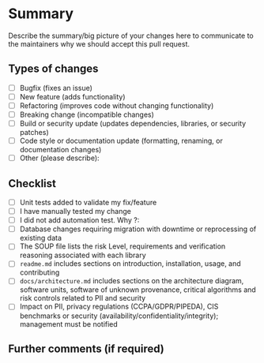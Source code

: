 # Summary

Describe the summary/big picture of your changes here to communicate to the maintainers why we should accept this pull request.

## Types of changes

<!--
What types of changes does your code introduce? Put an `x` in the boxes that apply (no space around the brackets).
-->

- [ ] Bugfix (fixes an issue)
- [ ] New feature (adds functionality)
- [ ] Refactoring (improves code without changing functionality)
- [ ] Breaking change (incompatible changes)
- [ ] Build or security update (updates dependencies, libraries, or security patches)
- [ ] Code style or documentation update (formatting, renaming, or documentation changes)
- [ ] Other (please describe):

## Checklist

<!--
Put an `x` in the boxes that apply (no space around the brackets). This is simply a reminder of what we are going to look for before merging your code.
-->

- [ ] Unit tests added to validate my fix/feature
- [ ] I have manually tested my change
- [ ] I did not add automation test. Why ?:
- [ ] Database changes requiring migration with downtime or reprocessing of existing data
- [ ] The SOUP file lists the risk Level, requirements and verification reasoning associated with each library
- [ ] `readme.md` includes sections on introduction, installation, usage, and contributing
- [ ] `docs/architecture.md` includes sections on the architecture diagram, software units, software of unknown provenance, critical algorithms and risk controls related to PII and security
- [ ] Impact on PII, privacy regulations (CCPA/GDPR/PIPEDA), CIS benchmarks or security (availability/confidentiality/integrity); management must be notified

## Further comments (if required)

<!--
Add comments here if breaking changes, complex database migration or reprocessing of existing data are required.

If this is a relatively large or complex change, kick off the discussion by explaining why you chose the solution you did and what alternatives you considered, etc...
-->
